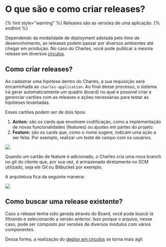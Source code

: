 # O que são e como criar releases?

{% hint style="warning" %}
Releases são as versões de uma aplicação. 
{% endhint %}

Dependendo da modalidade de deployment adotada pelo time de desenvolvimento, as releases podem passar por diversos ambientes até chegar em produção. No caso do Charles, você pode publicar a mesma release em diversos [círculos](https://app.gitbook.com/@zup-products/s/charles/v/v1.6/circulos/o-que-sao-circulos).

## Como criar releases?

Ao cadastrar uma hipótese dentro do Charles, a sua requisição será encaminhada ao `charles-application`. Ao final desse processo, o sistema irá gerar automaticamente um quadro \(board\) no qual é possível criar e gerenciar cartões com as releases e ações necessárias para testar as hipóteses levantadas.

Esses cartões podem ser de dois tipos:

1. **Action:** são os cards que envolvem codificação, como a implementação de novas funcionalidades \(features\) ou ajustes em partes do projeto. 
2. **Feature:** são os cards que, como o nome sugere, indicam uma ação a ser feita. Por exemplo, realizar um teste de campo com os usuários. 

![](https://lh5.googleusercontent.com/1I3yXY8rsLsu3HgoIOOxH77NrMts42tKz30upnLI3qfRO9Ui6cD1NP-ZgtcSHZfji8kvN97DRfzSGj1fLjPCVg86lQVmVrHb-9gZaf2r4ymLdcIfEI_WrteXRJr9HUU0meFIFSyF)

Quando um cartão de feature é adicionado, o Charles cria uma nova branch no git do cliente que, por sua vez, é armazenada diretamente no SCM utilizado, seja ele Git ou Bitbucket por exemplo.

A arquitetura fica da seguinte maneira:

![](https://lh6.googleusercontent.com/s6GbTz2AW12QOGDsvY6GKquiN5sL43OH99qHiJDixrfTrNv32kzeAaiRZSN57nGm8FS0jGn38O0LDiIYsNzzpdZ4brVze91ok88cLD6aSmZSc_hRdqlCKwg7D4PG8JvKB9djJKVq)

## Como buscar uma release existente?

Caso a release tenha sido gerada através do Board, você pode buscá-la filtrando e selecionando a versão anterior. Isso porque o arquivo, nesse caso, pode ser composto por versões de diversos módulos com vários componentes.

Dessa forma, a realização do [deploy em círculos](https://app.gitbook.com/@zup-products/s/charles/v/v1.6/conceitos/conceito-de-deploy-em-circulos) se torna mais ágil.

